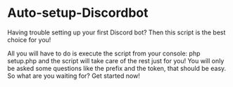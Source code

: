 # Auto-setup-Discordbot

Having trouble setting up your first Discord bot? Then this script is the best choice for you! 

All you will have to do is execute the script from your console: php setup.php and the script will take care of the rest just for you! You will only be asked some questions like the prefix and the token, that should be easy. So what are you waiting for? Get started now!
